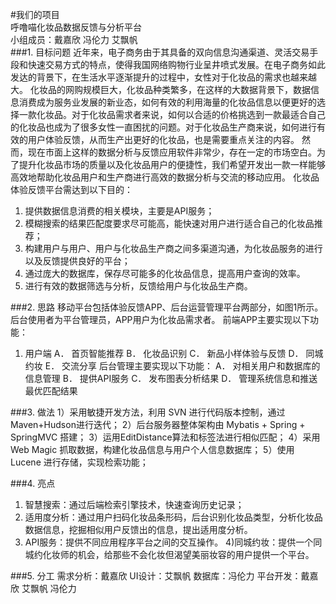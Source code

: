 #我们的项目<br>
呼噜喵化妆品数据反馈与分析平台<br>
小组成员：戴嘉欣 冯伦力 艾飘帆<br>
###1.	目标问题
  近年来，电子商务由于其具备的双向信息沟通渠道、灵活交易手段和快速交易方式的特点，使得我国网络购物行业呈井喷式发展。在电子商务如此发达的背景下，在生活水平逐渐提升的过程中，女性对于化妆品的需求也越来越大。
  化妆品的网购规模巨大，化妆品种类繁多，在这样的大数据背景下，数据信息消费成为服务业发展的新业态，如何有效的利用海量的化妆品信息以便更好的选择一款化妆品。对于化妆品需求者来说，如何以合适的价格挑选到一款最适合自己的化妆品也成为了很多女性一直困扰的问题。对于化妆品生产商来说，如何进行有效的用户体验反馈，从而生产出更好的化妆品，也是需要重点关注的内容。
  然而，现在市面上这样的数据分析与反馈应用软件非常少，存在一定的市场空白。为了提升化妆品市场的质量以及化妆品用户的便捷性，我们希望开发出一款一样能够高效地帮助化妆品用户和生产商进行高效的数据分析与交流的移动应用。
  化妆品体验反馈平台需达到以下目的：
1)	提供数据信息消费的相关模块，主要是API服务；
2)	模糊搜索的结果匹配度要求尽可能高，能快速对用户进行适合自己的化妆品推荐；
3)	构建用户与用户、用户与化妆品生产商之间多渠道沟通，为化妆品服务的进行以及反馈提供良好的平台；
4)	通过庞大的数据库，保存尽可能多的化妆品信息，提高用户查询的效率。
5)	进行有效的数据筛选与分析，反馈给用户与化妆品生产商。

###2.	思路
移动平台包括体验反馈APP、后台运营管理平台两部分，如图1所示。后台使用者为平台管理员，APP用户为化妆品需求者。
前端APP主要实现以下功能：
1)	用户端
A．	首页智能推荐
B．	化妆品识别
C．	新品小样体验与反馈
D．	同城约妆
E．	交流分享
后台管理主要实现以下功能：
A．	对相关用户和数据库的信息管理
B．	提供API服务
C．	发布图表分析结果
D．	管理系统信息和推送最优匹配结果
 
                      

###3.	做法
1）采用敏捷开发方法，利用 SVN 进行代码版本控制，通过 Maven+Hudson进行迭代；
2）后台服务器整体架构由 Mybatis + Spring + SpringMVC 搭建；
3）运用EditDistance算法和标签法进行相似匹配；
4）采用 Web Magic 抓取数据，构建化妆品信息与用户个人信息数据库；
5）使用 Lucene 进行存储，实现检索功能；

###4.	亮点
1) 智慧搜索：通过后端检索引擎技术，快速查询历史记录；
2) 适用度分析：通过用户扫码化妆品条形码，后台识别化妆品类型，分析化妆品数据信息，挖掘相似用户反馈出的信息，提出适用度分析。
3) API服务：提供不同应用程序平台之间的交互操作。
4)同城约妆：提供一个同城约化妆师的机会，给那些不会化妆但渴望美丽妆容的用户提供一个平台。

###5.	分工
需求分析：戴嘉欣
UI设计：艾飘帆
数据库：冯伦力
平台开发：戴嘉欣 艾飘帆 冯伦力


